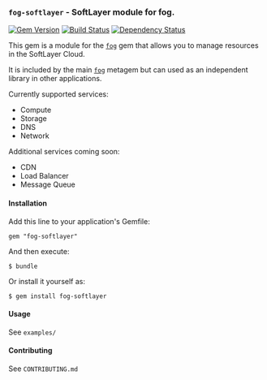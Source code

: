 ### `fog-softlayer` - SoftLayer module for fog.
[![Gem Version](https://badge.fury.io/rb/fog-softlayer.png)](http://badge.fury.io/rb/fog-softlayer)
[![Build Status](https://api.travis-ci.org/fog/fog-softlayer.svg)](https://travis-ci.org/fog/fog-softlayer)
[![Dependency Status](https://gemnasium.com/fog/fog-softlayer.svg)](https://gemnasium.com/fog/fog-softlayer)

This gem is a module for the [`fog`](https://github.com/fog/fog) gem that allows you to manage resources in
the SoftLayer Cloud.

It is included by the main [`fog`](https://github.com/fog/fog) metagem but can used as an independent library
in other applications.

Currently supported services:
* Compute
* Storage
* DNS
* Network

Additional services coming soon:
* CDN
* Load Balancer
* Message Queue

#### Installation

Add this line to your application's Gemfile:

    gem "fog-softlayer"

And then execute:

    $ bundle

Or install it yourself as:

    $ gem install fog-softlayer

#### Usage

See `examples/`

#### Contributing

See `CONTRIBUTING.md`
